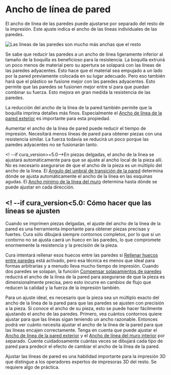 Ancho de línea de pared
====
El ancho de línea de las paredes puede ajustarse por separado del resto de la impresión. Este ajuste indica el ancho de las líneas individuales de las paredes.

<!--screenshot {
"image_path": "wall_line_width.png",
"models": [{"script": "hive.scad"}],
"camera_position": [-31, -31, 147],
"settings": {
    "wall_line_count": 2,
    "wall_line_width": 0.8
},
"colours": 64
}-->
![Las líneas de las paredes son mucho más anchas que el resto](../images/wall_line_width.png)

Se sabe que reducir las paredes a un ancho de línea ligeramente inferior al tamaño de la boquilla es beneficioso para la resistencia. La boquilla extruirá un poco menos de material pero su apertura se solapará con las líneas de las paredes adyacentes. Esto hace que el material sea empujado a un lado por la pared previamente colocada en su lugar adecuado. Pero eso también hará que el plástico se fusione mejor con las paredes adyacentes. Esto permite que las paredes se fusionen mejor entre sí para que puedan combinar su fuerza. Esto mejora en gran medida la resistencia de las paredes.

La reducción del ancho de la línea de la pared también permite que la boquilla imprima detalles más finos. Especialmente el [Ancho de línea de la pared exterior](wall_line_width_0.md) es importante para esta propiedad.

Aumentar el ancho de la línea de pared puede reducir el tiempo de impresión. Necesitará menos líneas de pared para obtener piezas con una resistencia similar. La fuerza todavía se reducirá un poco porque las paredes adyacentes no se fusionarán tanto.

<! --if cura_version>=5.0-->En piezas delgadas, el ancho de la línea se ajustará automáticamente para que se ajuste al ancho local de la pieza allí. No es necesario asegurarse de que el ancho de la pieza es un múltiplo del ancho de la línea. El [Ángulo del umbral de transición de la pared](../shell/wall_transition_angle.md) determina dónde se ajusta automáticamente el ancho de la línea en las esquinas agudas. El [Ancho mínimo de la línea del muro](../shell/min_wall_line_width.md) determina hasta dónde se puede ajustar en cada dirección.<!--endif-->

<! --if cura_version<5.0:
Cómo hacer que las líneas se ajusten
----
Cuando se imprimen piezas delgadas, el ajuste del ancho de la línea de la pared es una herramienta importante para obtener piezas precisas y fuertes. Cura sólo dibujará siempre contornos completos, por lo que si un contorno no se ajusta caerá un hueco en las paredes, lo que compromete enormemente la resistencia y la precisión de la pieza.

Cura intentará rellenar esos huecos entre las paredes si [Rellenar huecos entre paredes](../shell/fill_perimeter_gaps.md) está activado, pero esa técnica es menos que ideal para formas arbitrarias y a menudo lleva mucho tiempo de impresión. Cuando dos paredes se solapan, la función [Compensar solapamientos de paredes](../shell/travel_compensate_overlapping_walls_enabled.md) reducirá el ancho de la línea de la pared para asegurarse de que la pieza es dimensionalmente precisa, pero esto incurre en cambios de flujo que reducen la calidad y la fuerza de la impresión también.

Para un ajuste ideal, es necesario que la pieza sea un múltiplo exacto del ancho de la línea de la pared para que las paredes se ajusten con precisión a la pieza. Si conoce el ancho de su pieza, esto se puede hacer fácilmente ajustando el ancho de las paredes. Primero, vea cuántos contornos quiere ajustar para que las líneas sigan teniendo un ancho razonable. Entonces podrá ver cuánto necesita ajustar el ancho de la línea de la pared para que las líneas encajen correctamente. Tenga en cuenta que puede ajustar el [Ancho de línea de la pared exterior](wall_line_width_0.md) y el [Ancho de línea del muro interior](wall_line_width_x.md) por separado. Cuente cuidadosamente cuántas veces se dibujará cada tipo de pared para predecir el efecto de cambiar el ancho de la línea de la pared.

Ajustar las líneas de pared es una habilidad importante para la impresión 3D que distingue a los operadores expertos de impresoras 3D del resto. Se requiere algo de práctica.